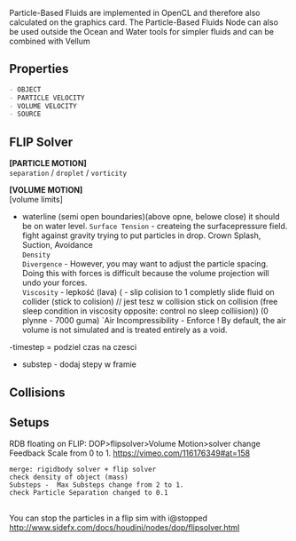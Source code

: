 
Particle-Based Fluids are implemented in OpenCL and therefore also calculated on the graphics card. The Particle-Based Fluids Node can also be used outside the Ocean and Water tools for simpler fluids and can be combined with Vellum

## Properties
```md
- OBJECT 
- PARTICLE VELOCITY
- VOLUME VELOCITY
- SOURCE 
```

## FLIP Solver 

**[PARTICLE MOTION]**  
`separation` / `droplet` / `vorticity`   

**[VOLUME MOTION]**  
[volume limits]
- waterline (semi open boundaries)(above opne, belowe close) it should be on water level. 
`Surface Tension` - createing the surfacepressure field. fight against gravity trying to put particles in drop. Crown Splash, Suction, Avoidance  
`Density`  
`Divergence` - However, you may want to adjust the particle spacing. Doing this with forces is difficult because the volume projection will undo your forces.  
`Viscosity` - lepkość (lava) (    - slip colision to 1 completly slide fluid on collider  (stick to colision) // jest tesz w collision stick on collision (free sleep condition  in viscosity opposite: control no sleep colliision)) (0 plynne - 7000 guma) 
`Air Incompressibility - Enforce ! By default, the air volume is not simulated and is treated entirely as a void.   


-timestep = podziel czas na czesci   
- substep - dodaj stepy w framie  

## Collisions

## Setups


RDB floating on FLIP:   DOP>flipsolver>Volume Motion>solver change Feedback Scale from 0 to 1.   https://vimeo.com/116176349#at=158
```
merge: rigidbody solver + flip solver 
check density of object (mass)  
Substeps -  Max Substeps change from 2 to 1.  
check Particle Separation changed to 0.1  
```

## ###

You can stop the particles in a flip sim with i@stopped
http://www.sidefx.com/docs/houdini/nodes/dop/flipsolver.html
